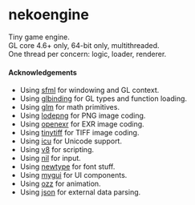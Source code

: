 # nekoengine
Tiny game engine.  
GL core 4.6+ only, 64-bit only, multithreaded.  
One thread per concern: logic, loader, renderer.

#### Acknowledgements
* Using [sfml](https://www.sfml-dev.org/) for windowing and GL context.
* Using [glbinding](https://glbinding.org/) for GL types and function loading.
* Using [glm](https://github.com/g-truc/glm) for math primitives.
* Using [lodepng](https://github.com/lvandeve/lodepng) for PNG image coding.
* Using [openexr](https://github.com/AcademySoftwareFoundation/openexr) for EXR image coding.
* Using [tinytiff](https://github.com/jkriege2/TinyTIFF) for TIFF image coding.
* Using [icu](http://site.icu-project.org/home) for Unicode support.
* Using [v8](https://v8.dev/) for scripting.
* Using [nil](https://github.com/noorus/nil) for input.
* Using [newtype](https://github.com/nyandev/newtype) for font stuff.
* Using [mygui](https://github.com/MyGUI/mygui) for UI components.
* Using [ozz](https://github.com/guillaumeblanc/ozz-animation) for animation.
* Using [json](https://github.com/nlohmann/json) for external data parsing.
